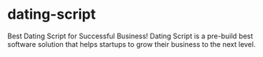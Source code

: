 # dating-script
Best Dating Script for Successful Business! Dating Script is a pre-build best software solution that helps startups to grow their business to the next level. 
